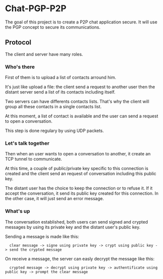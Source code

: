 # Chat-PGP-P2P
The goal of this project is to create a P2P chat application secure.
It will use the PGP concept to secure its communications.

## Protocol
The client and server have many roles.

### Who's there
First of them is to upload a list of contacts arround him.

It's just like upload a file: the client send a request to another user then the distant server send a list of its contacts including itself.

Two servers can have differents contacts lists. That's why the client will group all these contacts in a single contacts list.

At this moment, a list of contact is available and the user can send a request to open a conversation.

This step is done regulary by using UDP packets.

### Let's talk together
Then when an user wants to open a conversation to another, it create an TCP tunnel to communicate.

At this time, a couple of public/private key specific to this connection is created and the client send an request of conversation including this public key.

The distant user has the choice to keep the connection or to refuse it. If it accept the conversation, it send its public key created for this connection. In the other case, it will just send an error message.

### What's up
The conversation established, both users can send signed and crypted messages by using its private key and the distant user's public key.

Sending a message is made like this:
```
  clear message -> signe using private key -> crypt using public key -> send the crypted message
```

On receive a message, the server can easly decrypt the message like this:
```
  crypted message -> decrypt using private key -> authentificate using public key -> prompt the clear message
```
